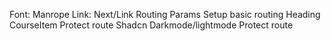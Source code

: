 Font: Manrope
Link: Next/Link
Routing
Params
Setup basic routing
Heading
CourseItem
Protect route
Shadcn
Darkmode/lightmode
Protect route
